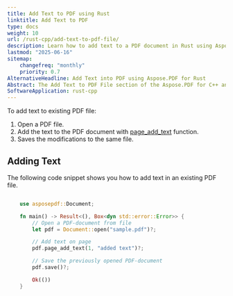 ```yaml
---
title: Add Text to PDF using Rust
linktitle: Add Text to PDF
type: docs
weight: 10
url: /rust-cpp/add-text-to-pdf-file/
description: Learn how to add text to a PDF document in Rust using Aspose.PDF for content enhancement and document editing.
lastmod: "2025-06-16"
sitemap:
    changefreq: "monthly"
    priority: 0.7
AlternativeHeadline: Add Text into PDF using Aspose.PDF for Rust
Abstract: The Add Text to PDF File section of the Aspose.PDF for C++ and Rust documentation provides step-by-step instructions on inserting text into PDF documents programmatically. It covers various methods for adding text, including positioning, font customization, color adjustments, and text alignment options. The guide demonstrates how to add text to specific pages and locations within a PDF, ensuring precise content placement. With detailed code examples and explanations, developers can easily integrate text insertion features into their applications for enhanced PDF document management.
SoftwareApplication: rust-cpp      
---
```


To add text to existing PDF file:

1. Open a PDF file.
1. Add the text to the PDF document with [page_add_text](https://reference.aspose.com/pdf/rust-cpp/organize/page_add_text/) function.
1. Saves the modifications to the same file.

## Adding Text

The following code snippet shows you how to add text in an existing PDF file.

```rs

    use asposepdf::Document;

    fn main() -> Result<(), Box<dyn std::error::Error>> {
        // Open a PDF-document from file
        let pdf = Document::open("sample.pdf")?;

        // Add text on page
        pdf.page_add_text(1, "added text")?;

        // Save the previously opened PDF-document
        pdf.save()?;

        Ok(())
    }
```
